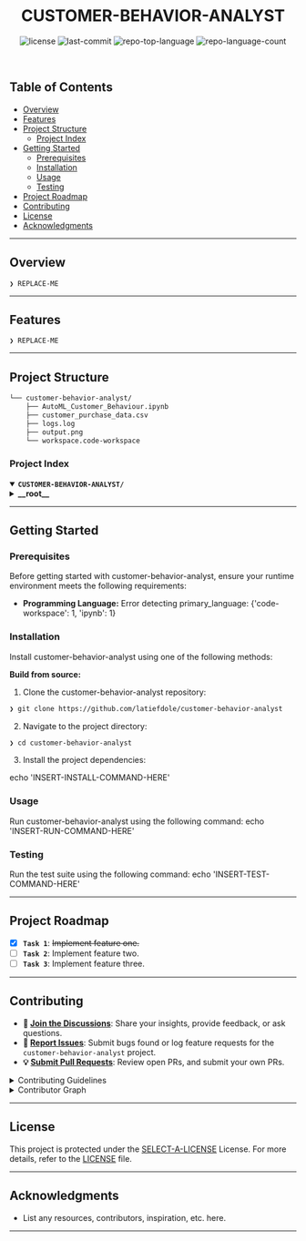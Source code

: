 
<p align="center"><h1 align="center">CUSTOMER-BEHAVIOR-ANALYST</h1></p>
<p align="center">
<!-- 	<em><code>❯ REPLACE-ME</code></em> -->
</p>
<p align="center">
	<img src="https://img.shields.io/github/license/latiefdole/customer-behavior-analyst?style=default&logo=opensourceinitiative" alt="license">
	<img src="https://img.shields.io/github/last-commit/latiefdole/customer-behavior-analyst?style=default&logo=git&logoColor=white&color=0080ff" alt="last-commit">
	<img src="https://img.shields.io/github/languages/top/latiefdole/customer-behavior-analyst?style=default&color=0080ff" alt="repo-top-language">
	<img src="https://img.shields.io/github/languages/count/latiefdole/customer-behavior-analyst?style=default&color=0080ff" alt="repo-language-count">
</p>
<p align="center"><!-- default option, no dependency badges. -->
</p>
<p align="center">
	<!-- default option, no dependency badges. -->
</p>
<br>

##  Table of Contents

- [ Overview](#-overview)
- [ Features](#-features)
- [ Project Structure](#-project-structure)
  - [ Project Index](#-project-index)
- [ Getting Started](#-getting-started)
  - [ Prerequisites](#-prerequisites)
  - [ Installation](#-installation)
  - [ Usage](#-usage)
  - [ Testing](#-testing)
- [ Project Roadmap](#-project-roadmap)
- [ Contributing](#-contributing)
- [ License](#-license)
- [ Acknowledgments](#-acknowledgments)

---

##  Overview

<code>❯ REPLACE-ME</code>

---

##  Features

<code>❯ REPLACE-ME</code>

---

##  Project Structure

```sh
└── customer-behavior-analyst/
    ├── AutoML_Customer_Behaviour.ipynb
    ├── customer_purchase_data.csv
    ├── logs.log
    ├── output.png
    └── workspace.code-workspace
```


###  Project Index
<details open>
	<summary><b><code>CUSTOMER-BEHAVIOR-ANALYST/</code></b></summary>
	<details> <!-- __root__ Submodule -->
		<summary><b>__root__</b></summary>
		<blockquote>
			<table>
			<tr>
				<td><b><a href='https://github.com/latiefdole/customer-behavior-analyst/blob/master/workspace.code-workspace'>workspace.code-workspace</a></b></td>
				<td><code>❯ REPLACE-ME</code></td>
			</tr>
			<tr>
				<td><b><a href='https://github.com/latiefdole/customer-behavior-analyst/blob/master/AutoML_Customer_Behaviour.ipynb'>AutoML_Customer_Behaviour.ipynb</a></b></td>
				<td><code>❯ REPLACE-ME</code></td>
			</tr>
			</table>
		</blockquote>
	</details>
</details>

---
##  Getting Started

###  Prerequisites

Before getting started with customer-behavior-analyst, ensure your runtime environment meets the following requirements:

- **Programming Language:** Error detecting primary_language: {'code-workspace': 1, 'ipynb': 1}


###  Installation

Install customer-behavior-analyst using one of the following methods:

**Build from source:**

1. Clone the customer-behavior-analyst repository:
```sh
❯ git clone https://github.com/latiefdole/customer-behavior-analyst
```

2. Navigate to the project directory:
```sh
❯ cd customer-behavior-analyst
```

3. Install the project dependencies:

echo 'INSERT-INSTALL-COMMAND-HERE'



###  Usage
Run customer-behavior-analyst using the following command:
echo 'INSERT-RUN-COMMAND-HERE'

###  Testing
Run the test suite using the following command:
echo 'INSERT-TEST-COMMAND-HERE'

---
##  Project Roadmap

- [X] **`Task 1`**: <strike>Implement feature one.</strike>
- [ ] **`Task 2`**: Implement feature two.
- [ ] **`Task 3`**: Implement feature three.

---

##  Contributing

- **💬 [Join the Discussions](https://github.com/latiefdole/customer-behavior-analyst/discussions)**: Share your insights, provide feedback, or ask questions.
- **🐛 [Report Issues](https://github.com/latiefdole/customer-behavior-analyst/issues)**: Submit bugs found or log feature requests for the `customer-behavior-analyst` project.
- **💡 [Submit Pull Requests](https://github.com/latiefdole/customer-behavior-analyst/blob/main/CONTRIBUTING.md)**: Review open PRs, and submit your own PRs.

<details closed>
<summary>Contributing Guidelines</summary>

1. **Fork the Repository**: Start by forking the project repository to your github account.
2. **Clone Locally**: Clone the forked repository to your local machine using a git client.
   ```sh
   git clone https://github.com/latiefdole/customer-behavior-analyst
   ```
3. **Create a New Branch**: Always work on a new branch, giving it a descriptive name.
   ```sh
   git checkout -b new-feature-x
   ```
4. **Make Your Changes**: Develop and test your changes locally.
5. **Commit Your Changes**: Commit with a clear message describing your updates.
   ```sh
   git commit -m 'Implemented new feature x.'
   ```
6. **Push to github**: Push the changes to your forked repository.
   ```sh
   git push origin new-feature-x
   ```
7. **Submit a Pull Request**: Create a PR against the original project repository. Clearly describe the changes and their motivations.
8. **Review**: Once your PR is reviewed and approved, it will be merged into the main branch. Congratulations on your contribution!
</details>

<details closed>
<summary>Contributor Graph</summary>
<br>
<p align="left">
   <a href="https://github.com{/latiefdole/customer-behavior-analyst/}graphs/contributors">
      <img src="https://contrib.rocks/image?repo=latiefdole/customer-behavior-analyst">
   </a>
</p>
</details>

---

##  License

This project is protected under the [SELECT-A-LICENSE](https://choosealicense.com/licenses) License. For more details, refer to the [LICENSE](https://choosealicense.com/licenses/) file.

---

##  Acknowledgments

- List any resources, contributors, inspiration, etc. here.

---
